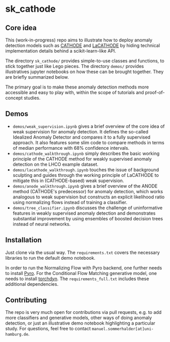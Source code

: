 # sk_cathode

## Core idea

This (work-in-progress) repo aims to illustrate how to deploy anomaly detection models such as [CATHODE](https://arxiv.org/abs/2109.00546) and [LaCATHODE](https://arxiv.org/abs/2210.14924) by hiding technical implementation details behind a scikit-learn-like API.

The directory `sk_cathode/` provides simple-to-use classes and functions, to stick together just like Lego pieces. The directory `demos/` provides illustratives jupyter notebooks on how these can be brought together. They are briefly summarized below.

The primary goal is to make these anomaly detection methods more accessible and easy to play with, within the scope of tutorials and proof-of-concept studies.

## Demos

- `demos/weak_supervision.ipynb` gives a brief overview of the core idea of weak supervision for anomaly detection. It defines the so-called Idealized Anomaly Detector and compares it to a fully supervised approach. It also features some slim code to compare methods in terms of median performance with 68% confidence intervals.
- `demos/cathode_walkthrough.ipynb` simply describes the basic working principle of the CATHODE method for weakly supervised anomaly detection on the LHCO example dataset.
- `demos/lacathode_walkthrough.ipynb` touches the issue of background sculpting and guides through the working principle of LaCATHODE to mitigate this in (CATHODE-based) weak supervision.
- `demos/anode_walkthrough.ipynb` gives a brief overview of the ANODE method (CATHODE's predecessor) for anomaly detection, which works analogous to weak supervision but constructs an explicit likelihood ratio using normalizing flows instead of training a classifier.
- `demos/tree_classifier.ipynb` discusses the challenge of uninformative features in weakly supervised anomaly detection and demonstrates substantial improvement by using ensembles of boosted decision trees instead of neural networks.

## Installation

Just clone via the usual way. The `requirements.txt` covers the necessary libraries to run the default demo notebook. 

In order to run the Normalizing Flow with Pyro backend, one further needs to install [Pyro](https://pyro.ai/). For the Conditional Flow Matching generative model, one needs to install [torchdyn](https://torchdyn.org/). The `requirements_full.txt` includes these additional dependencies.

## Contributing

The repo is very much open for contributions via pull requests, e.g. to add more classifiers and generative models, other ways of doing anomaly detection, or just an illustrative demo notebook highlighting a particular study. For questions, feel free to contact `manuel.sommerhalder[at]uni-hamburg.de`.
